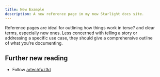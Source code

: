```yaml
---
title: New Example
description: A new reference page in my new Starlight docs site.
---
```


Reference pages are ideal for outlining how things work in terse? and clear terms, especially new ones.
Less concerned with telling a story or addressing a specific use case, they should give a comprehensive outline of what you're documenting.

## Further new reading

- Follow [artechfuz3d](https://portfolio.artechfuz3d.xyz/) 
